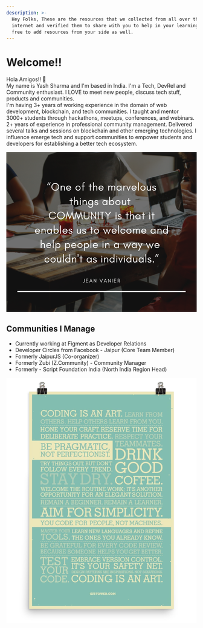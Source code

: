 ```yaml
---
description: >-
  Hey Folks, These are the resources that we collected from all over the
  internet and verified them to share with you to help in your learning. Feel
  free to add resources from your side as well.
---
```


# Welcome!!

Hola Amigos!! 👋   
My name is Yash Sharma and I'm based in India. I'm a Tech, DevRel and Community enthusiast. I LOVE to meet new people, discuss tech stuff, products and communities.  
I'm having 3+ years of working experience in the domain of web development, blockchain, and tech communities. I taught and mentor 3000+ students through hackathons, meetups, conferences, and webinars. 2+ years of experience in professional community management. Delivered several talks and sessions on blockchain and other emerging technologies. I influence emerge tech and support communities to empower students and developers for establishing a better tech ecosystem.

![](.gitbook/assets/modern-photo-events-and-education-facebook-post.png)

## Communities I Manage

* Currently working at Figment as Developer Relations
* Developer Circles from Facebook - Jaipur \(Core Team Member\)
* Formerly JaipurJS \(Co-organizer\)
* Formerly Zubi \(Z.Community\) - Community Manager
* Formerly - Script Foundation India \(North India Region Head\)

![Developer&apos;s Manifesto](.gitbook/assets/ezgif.com-webp-to-png.png)

